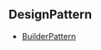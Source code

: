DesignPattern
---

 
 -  [BuilderPattern](./app/src/main/java/kenny/designmode/builder_mode/BUILDER.md)